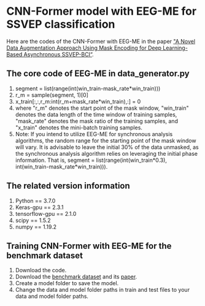 # CNN-Former model with EEG-ME for SSVEP classification
Here are the codes of the CNN-Former with EEG-ME in the paper ["A Novel Data Augmentation Approach Using Mask Encoding for Deep Learning-Based Asynchronous SSVEP-BCI“](https://ieeexplore.ieee.org/abstract/document/10439237).
## The core code of EEG-ME in data_generator.py
1. segment = list(range(int(win_train-mask_rate*win_train)))
2. r_m = sample(segment, 1)[0]
3. x_train[:,:,r_m:int(r_m+mask_rate*win_train),:] = 0
4. where "r_m" denotes the start point of the mask window, "win_train" denotes the data length of the time window of training  samples, "mask_rate" denotes the mask ratio of the training samples, and "x_train" denotes the mini-batch training samples.
5. Note: If you intend to utilize EEG-ME for synchronous analysis algorithms, the random range for the starting point of the mask window will vary. It is advisable to leave the initial 30% of the data unmasked, as the synchronous analysis algorithm relies on leveraging the initial phase information. That is, segment = list(range(int(win_train\*0.3), int(win_train-mask_rate*win_train))).


## The related version information
1. Python == 3.7.0
2. Keras-gpu == 2.3.1
3. tensorflow-gpu == 2.1.0
4. scipy == 1.5.2
5. numpy == 1.19.2
## Training CNN-Former with EEG-ME for the benchmark dataset
1. Download the code.
2. Download the [benchmark dataset](http://bci.med.tsinghua.edu.cn/download.html) and its [paper](https://ieeexplore.ieee.org/abstract/document/7740878).
3. Create a model folder to save the model.
4. Change the data and model folder paths in train and test files to your data and model folder paths.

